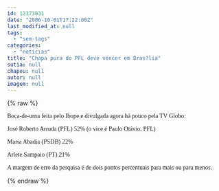```yaml
---
id: 12373031
date: "2006-10-01T17:22:00Z"
last_modified_at: null
tags:
  - "sem-tags"
categories:
  - "noticias"
title: "Chapa pura do PFL deve vencer em Bras?lia"
sutia: null
chapeu: null
autor: null
imagem: null
---
```

{% raw %}
<p><P><FONT face=Verdana>Boca-de-urna feita pelo Ibope e divulgada agora há pouco pela TV Globo:</FONT></P></p>
<p><P><FONT face=Verdana>José Roberto Arruda&nbsp;(PFL) 52% (o vice é Paulo Otávio, PFL)</FONT></P></p>
<p><P><FONT face=Verdana>Maria Abadia (PSDB) 22%</FONT></P></p>
<p><P><FONT face=Verdana>Arlete Sampaio (PT) 21%</FONT></P></p>
<p><P><FONT face=Verdana>A margem de erro da pesquisa é de dois pontos percentuais para mais ou para menos.</FONT></P> </p>
{% endraw %}